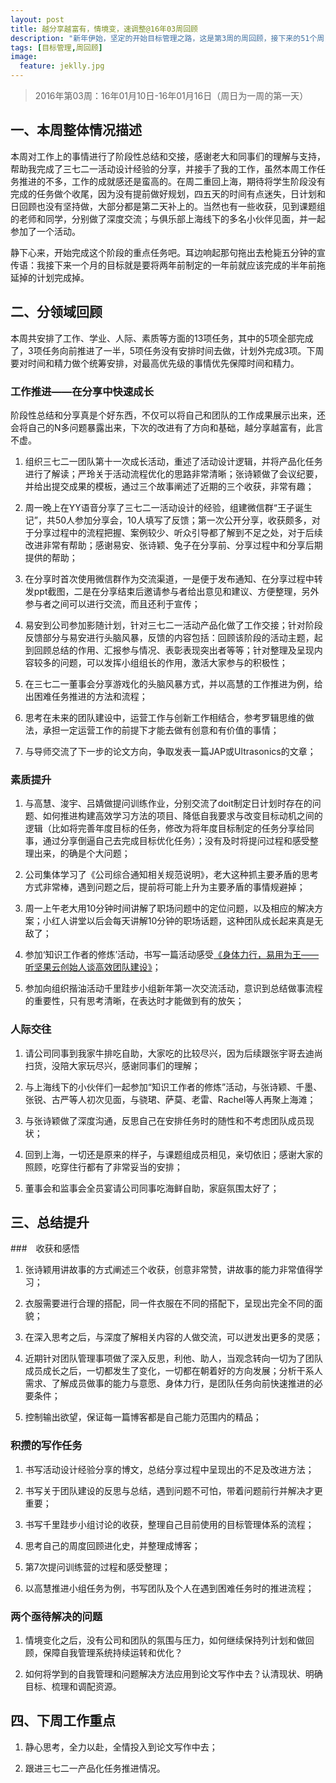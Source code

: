 ```yaml
---
layout: post
title: 越分享越富有，情境变，速调整@16年03周回顾
description: "新年伊始，坚定的开始目标管理之路，这是第3周的周回顾，接下来的51个周，等你一起来"
tags: [目标管理,周回顾]
image:
  feature: jeklly.jpg
---
```


> 2016年第03周：16年01月10日-16年01月16日（周日为一周的第一天）

## 一、本周整体情况描述

本周对工作上的事情进行了阶段性总结和交接，感谢老大和同事们的理解与支持，帮助我完成了三七二一活动设计经验的分享，并接手了我的工作，虽然本周工作任务推进的不多，工作的成就感还是蛮高的。在周二重回上海，期待将学生阶段没有完成的任务做个收尾，因为没有提前做好规划，四五天的时间有点迷失，日计划和日回顾也没有坚持做，大部分都是第二天补上的。当然也有一些收获，见到课题组的老师和同学，分别做了深度交流；与俱乐部上海线下的多名小伙伴见面，并一起参加了一个活动。

静下心来，开始完成这个阶段的重点任务吧。耳边响起那句拖出去枪毙五分钟的宣传语：我接下来一个月的目标就是要将两年前制定的一年前就应该完成的半年前拖延掉的计划完成掉。

## 二、分领域回顾

本周共安排了工作、学业、人际、素质等方面的13项任务，其中的5项全部完成了，3项任务向前推进了一半，5项任务没有安排时间去做，计划外完成3项。下周要对时间和精力做个统筹安排，对最高优先级的事情优先保障时间和精力。

### 工作推进——在分享中快速成长

阶段性总结和分享真是个好东西，不仅可以将自己和团队的工作成果展示出来，还会将自己的N多问题暴露出来，下次的改进有了方向和基础，越分享越富有，此言不虚。

1. 组织三七二一团队第十一次成长活动，重述了活动设计逻辑，并将产品化任务进行了解读；严玲关于活动流程优化的思路非常清晰；张诗颖做了会议纪要，并给出提交成果的模板，通过三个故事阐述了近期的三个收获，非常有趣；

2. 周一晚上在YY语音分享了三七二一活动设计的经验，组建微信群“王子诞生记”，共50人参加分享会，10人填写了反馈；第一次公开分享，收获颇多，对于分享过程中的流程把握、案例较少、听众引导都了解到不足之处，对于后续改进非常有帮助；感谢易安、张诗颖、兔子在分享前、分享过程中和分享后期提供的帮助；

3. 在分享时首次使用微信群作为交流渠道，一是便于发布通知、在分享过程中转发ppt截图，二是在分享结束后邀请参与者给出意见和建议、方便整理，另外参与者之间可以进行交流，而且还利于宣传；

4. 易安到公司参加影随计划，针对三七二一活动产品化做了工作交接；针对阶段反馈部分与易安进行头脑风暴，反馈的内容包括：回顾该阶段的活动主题，起到回顾总结的作用、汇报参与情况、表彰表现突出者等等；针对整理及呈现内容较多的问题，可以发挥小组组长的作用，激活大家参与的积极性；

5. 在三七二一董事会分享游戏化的头脑风暴方式，并以高慧的工作推进为例，给出困难任务推进的方法和流程；

6. 思考在未来的团队建设中，运营工作与创新工作相结合，参考罗辑思维的做法，承担一定运营工作的前提下才能去做有创意和有价值的事情；

7. 与导师交流了下一步的论文方向，争取发表一篇JAP或Ultrasonics的文章；

### 素质提升

1. 与高慧、浚宇、吕婧做提问训练作业，分别交流了doit制定日计划时存在的问题、如何推进构建高效学习方法的项目、降低自我要求与改变目标动机之间的逻辑（比如将完善年度目标的任务，修改为将年度目标制定的任务分享给同事，通过分享倒逼自己去完成目标优化任务）；没有及时将提问过程和感受整理出来，的确是个大问题；

2. 公司集体学习了《公司综合通知相关规范说明》，老大这种抓主要矛盾的思考方式非常棒，遇到问题之后，提前将可能上升为主要矛盾的事情规避掉；

3. 周一上午老大用10分钟时间讲解了职场问题中的定位问题，以及相应的解决方案；小红人讲堂以后会每天讲解10分钟的职场话题，这种团队成长起来真是无敌了；

4. 参加‘知识工作者的修炼’活动，书写一篇活动感受[《身体力行，易用为王——听坚果云创始人谈高效团队建设》](http://maqi.link/160115/)；

5. 参加向组织揩油活动千里跬步小组新年第一次交流活动，意识到总结做事流程的重要性，只有思考清晰，在表达时才能做到有的放矢；


###  人际交往

1. 请公司同事到我家牛排吃自助，大家吃的比较尽兴，因为后续跟张宇哥去迪尚扫货，没陪大家玩尽兴，感谢同事们的理解；

2. 与上海线下的小伙伴们一起参加“知识工作者的修炼”活动，与张诗颖、千墨、张锐、古严等人初次见面，与骁珺、萨莫、老雷、Rachel等人再聚上海滩；

3. 与张诗颖做了深度沟通，反思自己在安排任务时的随性和不考虑团队成员现状；

4. 回到上海，一切还是原来的样子，与课题组成员相见，亲切依旧；感谢大家的照顾，吃穿住行都有了非常妥当的安排；

5. 董事会和监事会全员宴请公司同事吃海鲜自助，家庭氛围太好了； 

## 三、总结提升

###　收获和感悟

1. 张诗颖用讲故事的方式阐述三个收获，创意非常赞，讲故事的能力非常值得学习；

2. 衣服需要进行合理的搭配，同一件衣服在不同的搭配下，呈现出完全不同的面貌；

3. 在深入思考之后，与深度了解相关内容的人做交流，可以迸发出更多的灵感；

4. 近期针对团队管理事项做了深入反思，利他、助人，当观念转向一切为了团队成员成长之后，一切都发生了变化，一切都在朝着好的方向发展；分析干系人需求、了解成员做事的能力与意愿、身体力行，是团队任务向前快速推进的必要条件；

5. 控制输出欲望，保证每一篇博客都是自己能力范围内的精品；


### 积攒的写作任务

1. 书写活动设计经验分享的博文，总结分享过程中呈现出的不足及改进方法；

2. 书写关于团队建设的反思与总结，遇到问题不可怕，带着问题前行并解决才更重要；

3. 书写千里跬步小组讨论的收获，整理自己目前使用的目标管理体系的流程；

4. 思考自己的周度回顾进化史，并整理成博客；

5. 第7次提问训练营的过程和感受整理；

6. 以高慧推进小组任务为例，书写团队及个人在遇到困难任务时的推进流程；

### 两个亟待解决的问题

1. 情境变化之后，没有公司和团队的氛围与压力，如何继续保持列计划和做回顾，保障自我管理系统持续运转和优化？

2. 如何将学到的自我管理和问题解决方法应用到论文写作中去？认清现状、明确目标、梳理和调配资源。

## 四、下周工作重点

1. 静心思考，全力以赴，全情投入到论文写作中去；

2. 跟进三七二一产品化任务推进情况。
